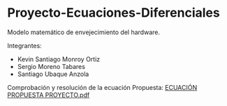 # Proyecto-Ecuaciones-Diferenciales
Modelo matemático de envejecimiento del hardware.

Integrantes: 
- Kevin Santiago Monroy Ortiz
- Sergio Moreno Tabares
- Santiago Ubaque Anzola

Comprobación y resolución de la ecuación Propuesta:
[ECUACIÓN PROPUESTA PROYECTO.pdf](https://github.com/SantiagoUbaque/Proyecto-Ecuaciones-Diferenciales/blob/0918b9cefb0844026742266dd182d368d5f8dac8/ECUACI%C3%93N%20PROPUESTA%20PROYECTO.pdf)
